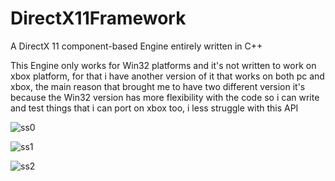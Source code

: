 # DirectX11Framework
A DirectX 11 component-based Engine entirely written in C++

This Engine only works for Win32 platforms and it's not written to work on xbox platform, for that i have another version of it that works on both pc and xbox, the main reason that brought me to have two different version it's because the Win32 version has more flexibility with the code so i can write and test things that i can port on xbox too, i less struggle with this API

![ss0](https://user-images.githubusercontent.com/7602472/61190974-f06c7d80-a6a4-11e9-8522-d097cda94e69.png)

![ss1](https://user-images.githubusercontent.com/7602472/61190975-f4000480-a6a4-11e9-87ad-dff29524b076.png)

![ss2](https://user-images.githubusercontent.com/7602472/61190978-f7938b80-a6a4-11e9-9f6c-0d3eda76e61c.png)
